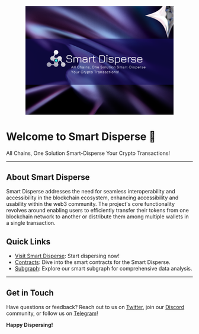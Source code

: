 <div align="center">
  <img src="https://github.com/Smart-Disperse/.github/blob/main/Smart-Disperse%20Git%20hub%20Cover.png" alt="SmartDisperse Logo" width="400">
</div>

# Welcome to Smart Disperse 🤝

All Chains, One Solution
Smart-Disperse Your Crypto Transactions!

---

## About Smart Disperse

Smart Disperse addresses the need for seamless interoperability and accessibility in the blockchain ecosystem, enhancing accessibility and usability within the web3 community. The project's core functionality revolves around enabling users to efficiently transfer their tokens from one blockchain network to another or distribute them among multiple wallets in a single transaction.

## Quick Links

- [Visit Smart Disperse](https://smartdisperse.xyz): Start dispersing now!
- [Contracts](https://github.com/Smart-Disperse/Smartdisperse-Smartcontracts-kit): Dive into the smart contracts for the Smart Disperse.
- [Subgraph](https://github.com/Smart-Disperse/SmartDisperse-subgraphs): Explore our smart subgraph for comprehensive data analysis.

---

## Get in Touch

Have questions or feedback? Reach out to us on [Twitter](https://twitter.com/), join our [Discord](https://discord.gg/) community, or follow us on [Telegram](https://t.me/)!

**Happy Dispersing!**

